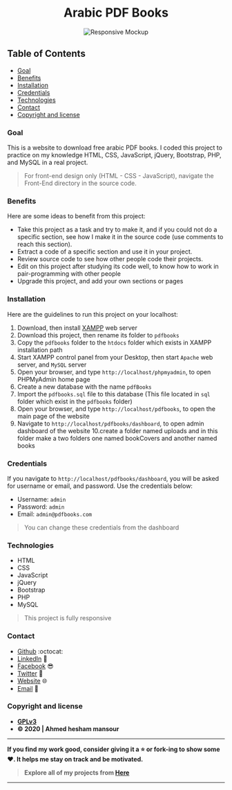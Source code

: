 <h1 align="center">Arabic PDF Books</h1>

<p align="center">
<img src="Mockup.jpg" alt="Responsive Mockup">
</p>

## Table of Contents

- [Goal](#goal)
- [Benefits](#benefits)
- [Installation](#installation)
- [Credentials](#credentials)
- [Technologies](#technologies)
- [Contact](#contact)
- [Copyright and license](#copyright-and-license)

### Goal

This is a website to download free arabic PDF books. I coded this project to practice on my knowledge HTML, CSS, JavaScript, jQuery, Bootstrap, PHP, and MySQL in a real project.

> For front-end design only (HTML - CSS - JavaScript), navigate the Front-End directory in the source code.

### Benefits

Here are some ideas to benefit from this project:

- Take this project as a task and try to make it, and if you could not do a specific section, see how I make it in the source code (use comments to reach this section).
- Extract a code of a specific section and use it in your project.
- Review source code to see how other people code their projects.
- Edit on this project after studying its code well, to know how to work in pair-programming with other people
- Upgrade this project, and add your own sections or pages

### Installation

Here are the guidelines to run this project on your localhost:

1. Download, then install [XAMPP](https://www.apachefriends.org/download.html) web server
2. Download this project, then rename its folder to `pdfbooks`
3. Copy the `pdfbooks` folder to the `htdocs` folder which exists in XAMPP installation path
4. Start XAMPP control panel from your Desktop, then start `Apache` web server, and `MySQL` server
5. Open your browser, and type `http://localhost/phpmyadmin`, to open PHPMyAdmin home page
6. Create a new database with the name `pdfBooks`
7. Import the `pdfbooks.sql` file to this database (This file located in `sql` folder which exist in the `pdfbooks` folder)
8. Open your browser, and type `http://localhost/pdfbooks`, to open the main page of the website
9. Navigate to `http://localhost/pdfbooks/dashboard`, to open admin dashboard of the website
10.create a folder named uploads and in this folder make a two folders one named bookCovers and another named books

### Credentials

If you navigate to `http://localhost/pdfbooks/dashboard`, you will be asked for username or email, and password. Use the credentials below:

- Username: `admin`
- Password: `admin`
- Email: `admin@pdfbooks.com`

> You can change these credentials from the dashboard

### Technologies

- HTML
- CSS
- JavaScript
- jQuery
- Bootstrap
- PHP
- MySQL

> This project is fully responsive

### Contact

- [Github](https://github.com/ahmed12hesham) :octocat:
- [LinkedIn](https://linkedin.com/in/ahmedhesham) 💼
- [Facebook](https://facebook.com/ahmedhesham) 😎
- [Twitter](https://twitter.com/ahmedhesham) 🐤
- [Website](https://salahineo.github.io/ahmedetch/) :globe_with_meridians:
- <a href="mailto:ahmed.programmerwebs@gmail.com">Email</a> :email:

### Copyright and license

- **[GPLv3](https://www.gnu.org/licenses/gpl-3.0)**
- **© 2020 | Ahmed hesham mansour**

---

**If you find my work good, consider giving it a :star: or fork-ing to show some :heart:. It helps me stay on track and be motivated.**

> **Explore all of my projects from [Here](https://github.com/ahmed12hesham)**

---
